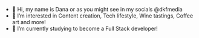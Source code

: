 - 👋 Hi, my name is Dana or as you might see in my socials @dkfmedia
- 👀 I’m interested in Content creation, Tech lifestyle, Wine tastings, Coffee art and more!
- 🌱 I’m currently studying to become a Full Stack developer! 


<!---
dkfmedia/dkfmedia is a ✨ special ✨ repository because its `README.md` (this file) appears on your GitHub profile.
You can click the Preview link to take a look at your changes.
--->
